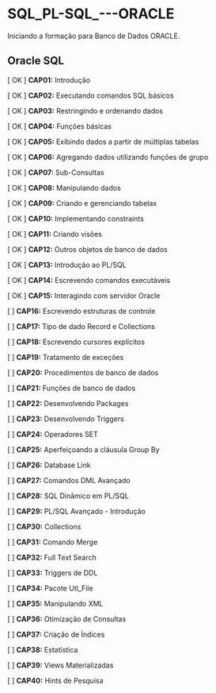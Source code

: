 # SQL_PL-SQL_---ORACLE
Iniciando a formação para Banco de Dados ORACLE.

## Oracle SQL

[ OK ] **CAP01:** Introdução

[ OK ] **CAP02:** Executando comandos SQL básicos

[ OK ] **CAP03:** Restringindo e ordenando dados

[ OK ] **CAP04:** Funções básicas

[ OK ] **CAP05:** Exibindo dados a partir de múltiplas tabelas

[ OK ] **CAP06:** Agregando dados utilizando funções de grupo

[ OK ] **CAP07:** Sub-Consultas

[ OK ] **CAP08:** Manipulando dados

[ OK ] **CAP09:** Criando e gerenciando tabelas

[ OK ] **CAP10:** Implementando constraints

[ OK ] **CAP11:** Criando visões

[ OK ] **CAP12:** Outros objetos de banco de dados

[ OK ] **CAP13:** Introdução ao PL/SQL

[ OK ] **CAP14:** Escrevendo comandos executáveis

[ OK ] **CAP15:** Interagindo com servidor Oracle

[    ] **CAP16:** Escrevendo estruturas de controle

[    ] **CAP17:** Tipo de dado Record e Collections

[    ] **CAP18:** Escrevendo cursores explícitos

[    ] **CAP19:** Tratamento de exceções

[    ] **CAP20:** Procedimentos de banco de dados

[    ] **CAP21:** Funções de banco de dados

[    ] **CAP22:** Desenvolvendo Packages

[    ] **CAP23:** Desenvolvendo Triggers

[    ] **CAP24:** Operadores SET

[    ] **CAP25:** Aperfeiçoando a cláusula Group By

[    ] **CAP26:** Database Link

[    ] **CAP27:** Comandos DML Avançado

[    ] **CAP28:** SQL Dinâmico em PL/SQL

[    ] **CAP29:** PL/SQL Avançado - Introdução

[    ] **CAP30:** Collections

[    ] **CAP31:** Comando Merge

[    ] **CAP32:** Full Text Search

[    ] **CAP33:** Triggers de DDL

[    ] **CAP34:** Pacote Utl_File

[    ] **CAP35:** Manipulando XML

[    ] **CAP36:** Otimização de Consultas

[    ] **CAP37:** Criação de Índices

[    ] **CAP38:** Estatística

[    ] **CAP39:** Views Materializadas

[    ] **CAP40:** Hints de Pesquisa
